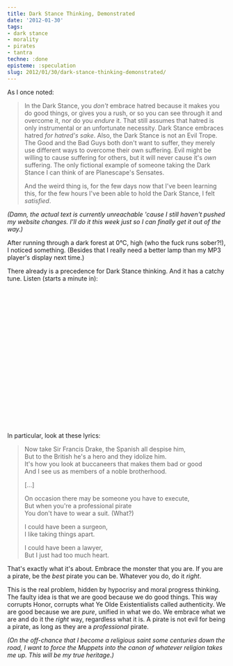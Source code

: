 ```yaml
---
title: Dark Stance Thinking, Demonstrated
date: '2012-01-30'
tags:
- dark stance
- morality
- pirates
- tantra
techne: :done
episteme: :speculation
slug: 2012/01/30/dark-stance-thinking-demonstrated/
---
```


As I once noted:

> In the Dark Stance, you *don't* embrace hatred because it makes you do good things, or gives you a rush, or so you can see through it and overcome it, nor do you *endure* it. That still assumes that hatred is only instrumental or an unfortunate necessity. Dark Stance embraces hatred *for hatred's sake*. Also, the Dark Stance is not an Evil Trope. The Good and the Bad Guys both don't want to suffer, they merely use different ways to overcome their own suffering. Evil might be willing to cause suffering for others, but it will never cause it's *own* suffering. The only fictional example of someone taking the Dark Stance I can think of are Planescape's Sensates.
> 
> And the weird thing is, for the few days now that I've been learning this, for the few hours I've been able to hold the Dark Stance, I felt *satisfied*. 

*(Damn, the actual text is currently unreachable 'cause I still haven't pushed my website changes. I'll do it this week just so I can finally get it out of the way.)*

After running through a dark forest at 0°C, high (who the fuck runs sober?!), I noticed something. (Besides that I really need a better lamp than my MP3 player's display next time.)

There already is a precedence for Dark Stance thinking. And it has a catchy tune. Listen (starts a minute in):

<object width="560" height="315"><param name="movie" value="http://www.youtube.com/v/YvUbbYX9BMs?version=3&amp;hl=en_US"></param><param name="allowFullScreen" value="true"></param><param name="allowscriptaccess" value="always"></param><embed src="http://www.youtube.com/v/YvUbbYX9BMs?version=3&amp;hl=en_US" type="application/x-shockwave-flash" width="560" height="315" allowscriptaccess="always" allowfullscreen="true"></embed></object>

In particular, look at these lyrics:

> Now take Sir Francis Drake, the Spanish all despise him,  
> But to the British he's a hero and they idolize him.  
> It's how you look at buccaneers that makes them bad or good  
> And I see us as members of a noble brotherhood.  
>
> [...]
> 
> On occasion there may be someone you have to execute,  
> But when you're a professional pirate  
> You don't have to wear a suit. (What?)  
> 
> I could have been a surgeon,  
> I like taking things apart.  
> 
> I could have been a lawyer,  
> But I just had too much heart.  

That's exactly what it's about. Embrace the monster that you are. If you are a pirate, be the *best* pirate you can be. Whatever you do, do it *right*.

This is the real problem, hidden by hypocrisy and moral progress thinking. The faulty idea is that we are good because we do good things. This way corrupts Honor, corrupts what Ye Olde Existentialists called authenticity. We are good because we are *pure*, unified in what we do. We embrace what we are and do it the *right* way, regardless what it is. A pirate is not evil for being a pirate, as long as they are a *professional* pirate.

*(On the off-chance that I become a religious saint some centuries down the road, I want to force the Muppets into the canon of whatever religion takes me up. This will be my true heritage.)*